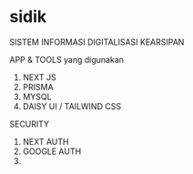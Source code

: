 # sidik
SISTEM INFORMASI DIGITALISASI KEARSIPAN

APP & TOOLS yang digunakan

1. NEXT JS
2. PRISMA
3. MYSQL
4. DAISY UI / TAILWIND CSS

SECURITY
1. NEXT AUTH
2. GOOGLE AUTH
3. 
